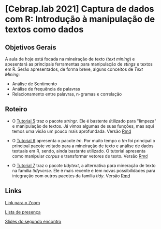 # [Cebrap.lab 2021] Captura de dados com R: Introdução à manipulação de textos como dados

## Objetivos Gerais

A aula de hoje está focada na mineiração de texto (*text mining*) e apesentará as principais ferramentas para manipulação de *stings* e textos em R. Serão apresentados, de forma breve, alguns conceitos de *Text Mining*:

- Análise de Sentimento
- Análise de frequência de palavras
- Relacionamento entre palavras, n-gramas e correlação

## Roteiro

- O [Tutorial 5](https://github.com/thiagomeireles/cebraplab_captura_2021/blob/main/tutoriais/Tutorial_05.md) traz o pacote *stringr*. Ele é bastente útilizado para "limpeza" e manipulação de textos. Já vimos algumas de suas funções, mas aqui temos uma visão um pouco mais aprofundada. Versão [Rmd](https://github.com/thiagomeireles/cebraplab_captura_2021/blob/main/tutoriais/Tutorial_05.Rmd)

- O [Tutorial 6](https://github.com/thiagomeireles/cebraplab_captura_2021/blob/main/tutoriais/Tutorial_06.md) apresenta o pacote *tm*. Por muito tempo o *tm* foi principal o principal pacote voltado para a mineiração de texto e análise de dados textuais em R, sendo, ainda bastante utilizado. O tutorial apresenta como manipular *corpus* e transformar vetores de texto. Versão [Rmd](https://github.com/thiagomeireles/cebraplab_captura_2021/blob/main/tutoriais/Tutorial_06.Rmd)

- O [Tutorial 7](https://github.com/thiagomeireles/cebraplab_captura_2021/blob/main/tutoriais/Tutorial_07.md) traz o pacote *tidytext*, a alternativa para mineração de texto na família *tidyverse*. Ele é mais recente e tem novas possibilidades para integração com outros pacotes da família *tidy*. Versão [Rmd](https://github.com/thiagomeireles/cebraplab_captura_2021/blob/main/tutoriais/Tutorial_07.Rmd)

## Links

[Link para o Zoom](https://zoom.us/j/97560937386?pwd=eWpPV2dPMVZlRVd0a3AyajFuTGlBdz09)

[Lista de presença](https://docs.google.com/spreadsheets/d/1yW4pNWKZ-o5XxPG7q8fJI-hkQ42vUbBPovsIOK3jOpk/edit#gid=764662017)

[Slides do segundo encontro](https://github.com/thiagomeireles/cebraplab_captura_2021/blob/main/slides/cebraplab___Captura_de_dados_com_R__Dia_3_.pdf)